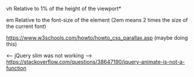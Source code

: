 vh	Relative to 1% of the height of the viewport*

em	Relative to the font-size of the element (2em means 2 times the size of the current font)

https://www.w3schools.com/howto/howto_css_parallax.asp (maybe doing this)

<-- jQuery slim was not working  -->
 https://stackoverflow.com/questions/38647190/jquery-animate-is-not-a-function   